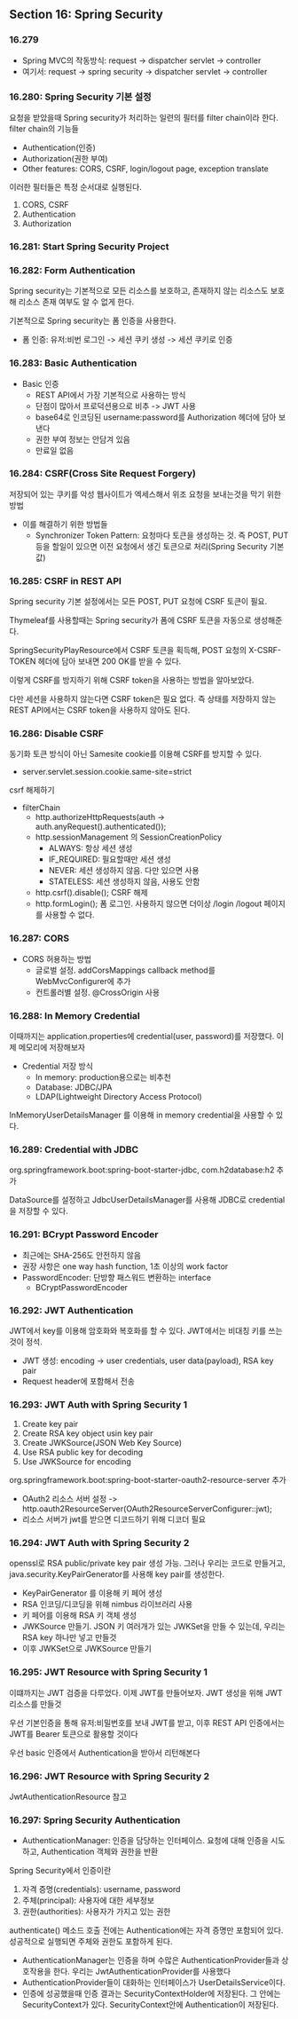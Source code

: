## Section 16: Spring Security

### 16.279
- Spring MVC의 작동방식: request -> dispatcher servlet -> controller
- 여기서: request -> spring security -> dispatcher servlet -> controller

### 16.280: Spring Security 기본 설정
요청을 받았을때 Spring security가 처리하는 일련의 필터를 filter chain이라 한다.
filter chain의 기능들
- Authentication(인증)
- Authorization(권한 부여)
- Other features: CORS, CSRF, login/logout page, exception translate

이러한 필터들은 특정 순서대로 실행된다.
1. CORS, CSRF
2. Authentication
3. Authorization

### 16.281: Start Spring Security Project

### 16.282: Form Authentication
Spring security는 기본적으로 모든 리소스를 보호하고, 존재하지 않는 리소스도 보호해 리소스 존재 여부도 알 수 없게 한다.

기본적으로 Spring security는 폼 인증을 사용한다.
- 폼 인증: 유저:비번 로그인 -> 세션 쿠키 생성 -> 세션 쿠키로 인증

### 16.283: Basic Authentication
- Basic 인증
  - REST API에서 가장 기본적으로 사용하는 방식
  - 단점이 많아서 프로덕션용으로 비추 -> JWT 사용
  - base64로 인코딩된 username:password를 Authorization 헤더에 담아 보낸다
  - 권한 부여 정보는 안담겨 있음
  - 만료일 없음

### 16.284: CSRF(Cross Site Request Forgery)
저장되어 있는 쿠키를 악성 웹사이트가 엑세스해서 위조 요청을 보내는것을 막기 위한 방법
- 이를 해결하기 위한 방법들
  - Synchronizer Token Pattern: 요청마다 토큰을 생성하는 것. 즉 POST, PUT등을 할일이 있으면 이전 요청에서 생긴 토큰으로 처리(Spring Security 기본값)


### 16.285: CSRF in REST API
Spring security 기본 설정에서는 모든 POST, PUT 요청에 CSRF 토큰이 필요.

Thymeleaf를 사용할때는 Spring security가 폼에 CSRF 토큰을 자동으로 생성해준다.

SpringSecurityPlayResource에서 CSRF 토큰을 획득해, POST 요청의 X-CSRF-TOKEN 헤더에 담아 보내면 200 OK를 받을 수 있다.

이렇게 CSRF를 방지하기 위해 CSRF token을 사용하는 방법을 알아보았다.

다만 세션을 사용하지 않는다면 CSRF token은 필요 없다. 즉 상태를 저장하지 않는 REST API에서는 CSRF token을 사용하지 않아도 된다.

### 16.286: Disable CSRF
동기화 토큰 방식이 아닌 Samesite cookie를 이용해 CSRF를 방지할 수 있다.
- server.servlet.session.cookie.same-site=strict

csrf 해제하기
- filterChain
  - http.authorizeHttpRequests(auth -> auth.anyRequest().authenticated());
  - http.sessionManagement 의 SessionCreationPolicy
    - ALWAYS: 항상 세션 생성
    - IF_REQUIRED: 필요할때만 세션 생성
    - NEVER: 세션 생성하지 않음. 다만 있으면 사용
    - STATELESS: 세션 생성하지 않음, 사용도 안함
  - http.csrf().disable(); CSRF 해제
  - http.formLogin(); 폼 로그인. 사용하지 않으면 더이상 /login /logout 페이지를 사용할 수 없다.

### 16.287: CORS
- CORS 허용하는 방법
  - 글로벌 설정. addCorsMappings callback method를 WebMvcConfigurer에 추가
  - 컨트롤러별 설정. @CrossOrigin 사용

### 16.288: In Memory Credential
이때까지는 application.properties에 credential(user, password)를 저장했다.
이제 메모리에 저장해보자

- Credential 저장 방식
  - In memory: production용으로는 비추천
  - Database: JDBC/JPA
  - LDAP(Lightweight Directory Access Protocol)

InMemoryUserDetailsManager 를 이용해 in memory credential을 사용할 수 있다.

### 16.289: Credential with JDBC
org.springframework.boot:spring-boot-starter-jdbc, com.h2database:h2 추가

DataSource를 설정하고 JdbcUserDetailsManager를 사용해 JDBC로 credential을 저장할 수 있다.

### 16.291: BCrypt Password Encoder
- 최근에는 SHA-256도 안전하지 않음
- 권장 사항은 one way hash function, 1초 이상의 work factor
- PasswordEncoder: 단방향 패스워드 변환하는 interface
  - BCryptPasswordEncoder

### 16.292: JWT Authentication
JWT에서 key를 이용해 암호화와 복호화를 할 수 있다. JWT에서는 비대칭 키를 쓰는것이 정석.
- JWT 생성: encoding -> user credentials, user data(payload), RSA key pair
- Request header에 포함해서 전송

### 16.293: JWT Auth with Spring Security 1
1. Create key pair
2. Create RSA key object usin key pair
3. Create JWKSource(JSON Web Key Source)
4. Use RSA public key for decoding
5. Use JWKSource for encoding

org.springframework.boot:spring-boot-starter-oauth2-resource-server 추가

- OAuth2 리소스 서버 설정 -> http.oauth2ResourceServer(OAuth2ResourceServerConfigurer::jwt);
- 리소스 서버가 jwt를 받으면 디코드하기 위해 디코더 필요

### 16.294: JWT Auth with Spring Security 2
openssl로 RSA public/private key pair 생성 가능.
그러나 우리는 코드로 만들거고, java.security.KeyPairGenerator를 사용해 key pair를 생성한다.
- KeyPairGenerator 를 이용해 키 페어 생성
- RSA 인코딩/디코딩을 위해 nimbus 라이브러리 사용
- 키 페어를 이용해 RSA 키 객체 생성
- JWKSource 만들기. JSON 키 여러개가 있는 JWKSet을 만들 수 있는데, 우리는 RSA key 하나만 넣고 만들것
- 이후 JWKSet으로 JWKSource 만들기

### 16.295: JWT Resource with Spring Security 1
이떄까지는 JWT 검증을 다루었다. 이제 JWT를 만들어보자.
JWT 생성을 위해 JWT 리소스를 만들것

우선 기본인증을 통해 유저:비밀번호를 보내 JWT를 받고, 이후 REST API 인증에서는 JWT를 Bearer 토큰으로 활용할 것이다

우선 basic 인증에서 Authentication을 받아서 리턴해본다

### 16.296: JWT Resource with Spring Security 2
JwtAuthenticationResource 참고

### 16.297: Spring Security Authentication
- AuthenticationManager: 인증을 담당하는 인터페이스. 요청에 대해 인증을 시도하고, Authentication 객체와 권한을 반환

Spring Security에서 인증이란
1. 자격 증명(credentials): username, password
2. 주체(principal): 사용자에 대한 세부정보
3. 권한(authorities): 사용자가 가지고 있는 권한

authenticate() 메소드 호출 전에는 Authentication에는 자격 증명만 포함되어 있다. 성공적으로 실행되면 주체와 권한도 포함하게 된다.

- AuthenticationManager는 인증을 하며 수많은 AuthenticationProvider들과 상호작용을 한다. 우리는 JwtAuthenticationProvider를 사용했다
- AuthenticationProvider들이 대화하는 인터페이스가 UserDetailsService이다. 
- 인증에 성공했을때 인증 결과는 SecurityContextHolder에 저장된다. 그 안에는 SecurityContext가 있다. SecurityContext안에 Authentication이 저장된다.
